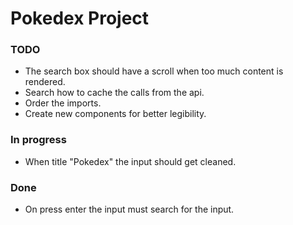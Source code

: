 # Pokedex Project

### TODO

- The search box should have a scroll when too much content is rendered.
- Search how to cache the calls from the api.
- Order the imports.
- Create new components for better legibility.

### In progress

- When title "Pokedex" the input should get cleaned.

### Done

- On press enter the input must search for the input.
